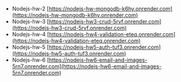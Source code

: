 - Nodejs-hw-2 [https://nodejs-hw-mongodb-k6hy.onrender.com](https://nodejs-hw-mongodb-k6hy.onrender.com)
- Nodejs-hw-3 [https://nodejs-hw3-crud-5rvf.onrender.com](https://nodejs-hw3-crud-5rvf.onrender.com)
- Nodejs-hw-4 [https://nodejs-hw4-validation-eteq.onrender.com](https://nodejs-hw4-validation-eteq.onrender.com)
- Nodejs-hw-5 [https://nodejs-hw5-auth-tuf3.onrender.com](https://nodejs-hw5-auth-tuf3.onrender.com)
- Nodejs-hw-6 [https://nodejs-hw6-email-and-images-5rn7.onrender.com](https://nodejs-hw6-email-and-images-5rn7.onrender.com)
